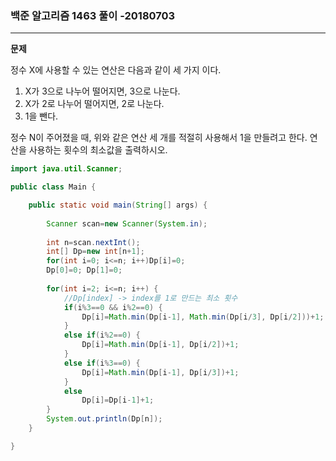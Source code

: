 ### 백준 알고리즘 1463 풀이 -20180703

---

**문제**

정수 X에 사용할 수 있는 연산은 다음과 같이 세 가지 이다.

1. X가 3으로 나누어 떨어지면, 3으로 나눈다.
2. X가 2로 나누어 떨어지면, 2로 나눈다.
3. 1을 뺀다.

정수 N이 주어졌을 때, 위와 같은 연산 세 개를 적절히 사용해서 1을 만들려고 한다. 연산을 사용하는 횟수의 최소값을 출력하시오.

```java
import java.util.Scanner;

public class Main {

	public static void main(String[] args) {
	
		Scanner scan=new Scanner(System.in);
		
		int n=scan.nextInt();
		int[] Dp=new int[n+1];
		for(int i=0; i<=n; i++)Dp[i]=0;
		Dp[0]=0; Dp[1]=0;
		
		for(int i=2; i<=n; i++) {
            //Dp[index] -> index를 1로 만드는 최소 횟수 
			if(i%3==0 && i%2==0) {
				Dp[i]=Math.min(Dp[i-1], Math.min(Dp[i/3], Dp[i/2]))+1;
			}
			else if(i%2==0) {
				Dp[i]=Math.min(Dp[i-1], Dp[i/2])+1;
			}
			else if(i%3==0) {
				Dp[i]=Math.min(Dp[i-1], Dp[i/3])+1;
			}
			else
				Dp[i]=Dp[i-1]+1;
		}
		System.out.println(Dp[n]);
	}

}

```

